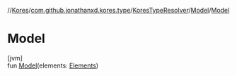 //[Kores](../../../../index.md)/[com.github.jonathanxd.kores.type](../../index.md)/[KoresTypeResolver](../index.md)/[Model](index.md)/[Model](-model.md)

# Model

[jvm]\
fun [Model](-model.md)(elements: [Elements](https://docs.oracle.com/javase/8/docs/api/javax/lang/model/util/Elements.html))
